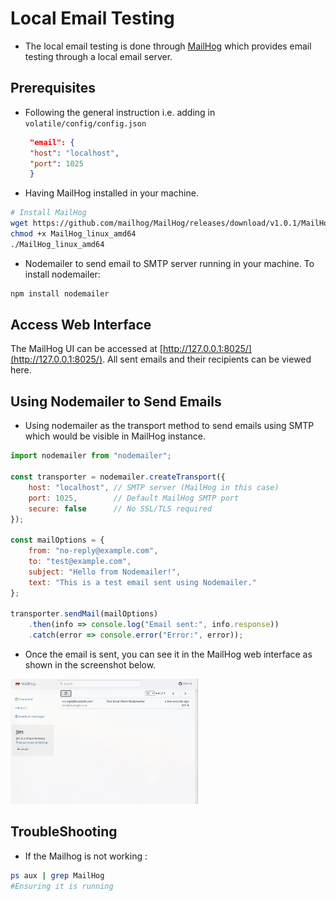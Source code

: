 # Local Email Testing
- The local email testing is done through [MailHog](https://github.com/mailhog/MailHog) which provides email testing through a local email server.
## Prerequisites
- Following the general instruction i.e. adding in `volatile/config/config.json`
   ```json
    "email": {
    "host": "localhost",
    "port": 1025
    }
   ```
- Having MailHog installed in your machine.
```bash
# Install MailHog
wget https://github.com/mailhog/MailHog/releases/download/v1.0.1/MailHog_linux_amd64
chmod +x MailHog_linux_amd64
./MailHog_linux_amd64
```
- Nodemailer to send email to SMTP server running in your machine.
   To install nodemailer:
``` zsh
npm install nodemailer
```

## Access Web Interface
The MailHog UI can be accessed at [http://127.0.0.1:8025/](http://127.0.0.1:8025/).
All sent emails and their recipients can be viewed here.

## Using Nodemailer to Send Emails
- Using nodemailer as the transport method to send emails using SMTP which would be visible in MailHog instance.

```javascript
import nodemailer from "nodemailer";

const transporter = nodemailer.createTransport({
    host: "localhost", // SMTP server (MailHog in this case)
    port: 1025,        // Default MailHog SMTP port
    secure: false      // No SSL/TLS required
});

const mailOptions = {
    from: "no-reply@example.com",
    to: "test@example.com",
    subject: "Hello from Nodemailer!",
    text: "This is a test email sent using Nodemailer."
};

transporter.sendMail(mailOptions)
    .then(info => console.log("Email sent:", info.response))
    .catch(error => console.error("Error:", error));
```
- Once the email is sent, you can see it in the MailHog web interface as shown in the screenshot below.
<img src="image.png" alt="Alt text" width="300" height="200">

## TroubleShooting
- If the Mailhog is not working :
```bash
ps aux | grep MailHog
#Ensuring it is running
```


